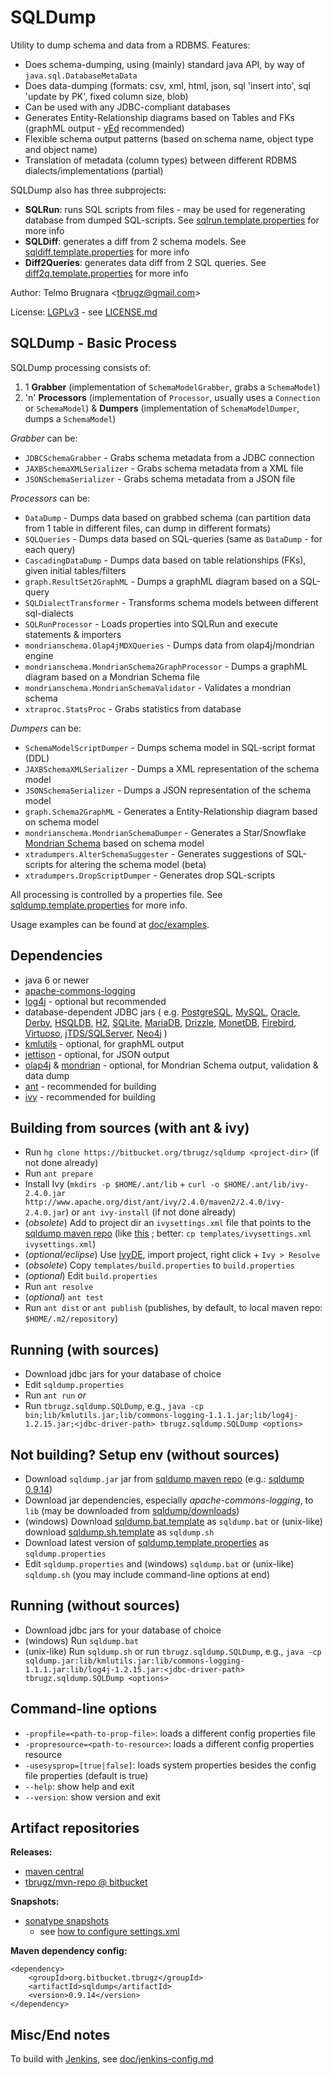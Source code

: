 
SQLDump
=======

Utility to dump schema and data from a RDBMS. Features:

- Does schema-dumping, using (mainly) standard java API, by way of `java.sql.DatabaseMetaData`
- Does data-dumping (formats: csv, xml, html, json, sql 'insert into', sql 'update by PK', fixed column size, blob)
- Can be used with any JDBC-compliant databases
- Generates Entity-Relationship diagrams based on Tables and FKs (graphML output - [yEd](http://www.yworks.com/products/yed/) recommended)
- Flexible schema output patterns (based on schema name, object type and object name)
- Translation of metadata (column types) between different RDBMS dialects/implementations (partial)

SQLDump also has three subprojects:

- **SQLRun**: runs SQL scripts from files - may be used for regenerating database from dumped SQL-scripts. 
	See [sqlrun.template.properties](https://bitbucket.org/tbrugz/sqldump/src/tip/sqlrun.template.properties) for more info 
- **SQLDiff**: generates a diff from 2 schema models.
	See [sqldiff.template.properties](https://bitbucket.org/tbrugz/sqldump/src/tip/sqldiff.template.properties) for more info 
- **Diff2Queries**: generates data diff from 2 SQL queries.
	See [diff2q.template.properties](https://bitbucket.org/tbrugz/sqldump/src/tip/diff2q.template.properties) for more info 

Author: Telmo Brugnara <[tbrugz@gmail.com](mailto:tbrugz@gmail.com)>

License: [LGPLv3](http://www.gnu.org/licenses/lgpl.html) - see [LICENSE.md](https://bitbucket.org/tbrugz/sqldump/src/tip/LICENSE.md)


SQLDump - Basic Process
-----------------------

SQLDump processing consists of:

1. 1 **Grabber** (implementation of `SchemaModelGrabber`, grabs a `SchemaModel`)
2. 'n' **Processors** (implementation of `Processor`, usually uses a `Connection` or `SchemaModel`)
  & **Dumpers** (implementation of `SchemaModelDumper`, dumps a `SchemaModel`)

*Grabber* can be:

- `JDBCSchemaGrabber` - Grabs schema metadata from a JDBC connection 
- `JAXBSchemaXMLSerializer` - Grabs schema metadata from a XML file 
- `JSONSchemaSerializer` - Grabs schema metadata from a JSON file 

*Processors* can be:

- `DataDump` - Dumps data based on grabbed schema (can partition data from 1 table in different files, can dump in different formats)
- `SQLQueries` - Dumps data based on SQL-queries (same as `DataDump` - for each query)
- `CascadingDataDump` - Dumps data based on table relationships (FKs), given initial tables/filters
- `graph.ResultSet2GraphML` - Dumps a graphML diagram based on a SQL-query
- `SQLDialectTransformer` - Transforms schema models between different sql-dialects
- `SQLRunProcessor` - Loads properties into SQLRun and execute statements & importers
- `mondrianschema.Olap4jMDXQueries` - Dumps data from olap4j/mondrian engine
- `mondrianschema.MondrianSchema2GraphProcessor` - Dumps a graphML diagram based on a Mondrian Schema file
- `mondrianschema.MondrianSchemaValidator` - Validates a mondrian schema
- `xtraproc.StatsProc` - Grabs statistics from database

*Dumpers* can be:

- `SchemaModelScriptDumper` - Dumps schema model in SQL-script format (DDL)
- `JAXBSchemaXMLSerializer` - Dumps a XML representation of the schema model
- `JSONSchemaSerializer` - Dumps a JSON representation of the schema model
- `graph.Schema2GraphML` - Generates a Entity-Relationship diagram based on schema model
- `mondrianschema.MondrianSchemaDumper` - Generates a Star/Snowflake [Mondrian Schema](http://mondrian.pentaho.com/) based on schema model
- `xtradumpers.AlterSchemaSuggester` - Generates suggestions of SQL-scripts for altering the schema model (beta)
- `xtradumpers.DropScriptDumper` - Generates drop SQL-scripts

All processing is controlled by a properties file. See [sqldump.template.properties](https://bitbucket.org/tbrugz/sqldump/src/tip/sqldump.template.properties)
for more info.

Usage examples can be found at [doc/examples](https://bitbucket.org/tbrugz/sqldump/src/tip/doc/examples).


Dependencies
------------
- java 6 or newer
- [apache-commons-logging](http://commons.apache.org/logging/)
- [log4j](http://logging.apache.org/log4j/1.2/) - optional but recommended
- database-dependent JDBC jars ( e.g.
	[PostgreSQL](http://jdbc.postgresql.org/download.html),
	[MySQL](http://dev.mysql.com/downloads/connector/j/5.0.html),
	[Oracle](http://www.oracle.com/technetwork/database/features/jdbc/index-091264.html),
	[Derby](http://db.apache.org/derby/derby_downloads.html),
	[HSQLDB](http://hsqldb.org/),
	[H2](http://www.h2database.com/),
	[SQLite](http://code.google.com/p/sqlite-jdbc/),
	[MariaDB](https://downloads.mariadb.org/client-java/),
	[Drizzle](http://www.drizzle.org/content/download), 
	[MonetDB](http://dev.monetdb.org/downloads/Java/Latest/),
	[Firebird](http://jaybirdwiki.firebirdsql.org/),
	[Virtuoso](http://docs.openlinksw.com/virtuoso/VirtuosoDriverJDBC.html),
	[jTDS/SQLServer](http://jtds.sourceforge.net/),
	[Neo4j](https://github.com/neo4j-contrib/neo4j-jdbc)
	)
- [kmlutils](https://bitbucket.org/tbrugz/kmlutils) - optional, for graphML output
- [jettison](http://jettison.codehaus.org/) - optional, for JSON output
- [olap4j](http://www.olap4j.org/) & [mondrian](http://mondrian.pentaho.com/) - optional, for Mondrian Schema output, validation & data dump
- [ant](http://ant.apache.org/) - recommended for building
- [ivy](http://ant.apache.org/ivy/) - recommended for building


Building from sources (with ant & ivy)
--------------------------------------
- Run `hg clone https://bitbucket.org/tbrugz/sqldump <project-dir>` (if not done already)
- Run `ant prepare`
- Install Ivy (`mkdirs -p $HOME/.ant/lib` + `curl -o $HOME/.ant/lib/ivy-2.4.0.jar http://www.apache.org/dist/ant/ivy/2.4.0/maven2/2.4.0/ivy-2.4.0.jar`)
  or `ant ivy-install` (if not done already)
- (*obsolete*) Add to project dir an `ivysettings.xml` file that points to the [sqldump maven repo](https://bitbucket.org/tbrugz/mvn-repo)
  (like [this](https://bitbucket.org/tbrugz/mvn-repo/raw/tip/ivysettings.xml) ; better: `cp templates/ivysettings.xml ivysettings.xml`)
- (*optional/eclipse*) Use [IvyDE](https://ant.apache.org/ivy/ivyde/), import project, right click + `Ivy > Resolve`
- (*obsolete*) Copy `templates/build.properties` to `build.properties`
- (*optional*) Edit `build.properties`
- Run `ant resolve`
- (*optional*) `ant test`
- Run `ant dist` or `ant publish` (publishes, by default, to local maven repo: `$HOME/.m2/repository`)


Running (with sources)
----------------------
- Download jdbc jars for your database of choice
- Edit `sqldump.properties`
- Run `ant run` *or*
- Run `tbrugz.sqldump.SQLDump`, e.g., `java -cp bin;lib/kmlutils.jar;lib/commons-logging-1.1.1.jar;lib/log4j-1.2.15.jar;<jdbc-driver-path> tbrugz.sqldump.SQLDump <options>`


Not building? Setup env (without sources)
-----------------------------------------
- Download `sqldump.jar` jar from [sqldump maven repo](https://bitbucket.org/tbrugz/mvn-repo/src/tip/org/bitbucket/tbrugz/sqldump)
  (e.g.: [sqldump 0.9.14](https://bitbucket.org/tbrugz/mvn-repo/src/tip/org/bitbucket/tbrugz/sqldump/0.9.14/sqldump-0.9.14.jar))
- Download jar dependencies, especially *apache-commons-logging*, to `lib` (may be downloaded from [sqldump/downloads](https://bitbucket.org/tbrugz/sqldump/downloads))
- (windows) Download [sqldump.bat.template](https://bitbucket.org/tbrugz/sqldump/raw/tip/sqldump.bat.template) as `sqldump.bat`
  or (unix-like) download [sqldump.sh.template](https://bitbucket.org/tbrugz/sqldump/raw/tip/sqldump.sh.template) as `sqldump.sh`
- Download latest version of [sqldump.template.properties](https://bitbucket.org/tbrugz/sqldump/raw/tip/sqldump.template.properties) as `sqldump.properties`
- Edit `sqldump.properties` and (windows) `sqldump.bat` or (unix-like) `sqldump.sh` (you may include command-line options at end)


Running (without sources)
-------------------------
- Download jdbc jars for your database of choice
- (windows) Run `sqldump.bat`
- (unix-like) Run `sqldump.sh` or run `tbrugz.sqldump.SQLDump`, e.g., `java -cp sqldump.jar:lib/kmlutils.jar:lib/commons-logging-1.1.1.jar:lib/log4j-1.2.15.jar:<jdbc-driver-path> tbrugz.sqldump.SQLDump <options>`


Command-line options
--------------------
- `-propfile=<path-to-prop-file>`: loads a different config properties file
- `-propresource=<path-to-resource>`: loads a different config properties resource
- `-usesysprop=[true|false]`: loads system properties besides the config file properties (default is true)
- `--help`: show help and exit
- `--version`: show version and exit


Artifact repositories
---------------------

**Releases:**  
- [maven central](http://search.maven.org/#search%7Cgav%7C1%7Cg%3A%22org.bitbucket.tbrugz%22%20AND%20a%3A%22sqldump%22)  
- [tbrugz/mvn-repo @ bitbucket](https://bitbucket.org/tbrugz/mvn-repo/src/tip/org/bitbucket/tbrugz/sqldump)

**Snapshots:**  
- [sonatype snapshots](https://oss.sonatype.org/content/repositories/snapshots/org/bitbucket/tbrugz/sqldump/)
  - see [how to configure settings.xml](http://stackoverflow.com/a/7717234/616413)

**Maven dependency config:**

	<dependency>
		<groupId>org.bitbucket.tbrugz</groupId>
		<artifactId>sqldump</artifactId>
		<version>0.9.14</version>
	</dependency>


Misc/End notes
--------------
To build with [Jenkins](http://jenkins-ci.org/), see [doc/jenkins-config.md](https://bitbucket.org/tbrugz/sqldump/src/tip/doc/jenkins-config.md)


